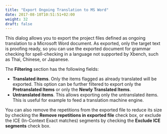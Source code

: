 ```yaml
---
title: "Export Ongoing Translation to MS Word"
date: 2017-08-10T10:51:51+02:00
weight: 32
draft: false
---
```


This dialog allows you to export the project files defined as ongoing translation to a Microsoft Word document. 
As exported, only the target text is proofing ready, so you can use the exported document for grammar checking 
for spell-checking in a language not supported by Xbench, such as Thai, Chinese, or Japanese.

The **Filtering** section has the following fields:

*	**Translated items**. Only the items flagged as already translated will be exported. This option can be further
	filtered to export only the **Pretranslated Items** or only the **Newly Translated Items**.
*	**Untranslated items**. This allows exporting only the untranslated items. This is useful for example to feed a
	translation machine engine.

You can also remove the repetitions from the exported file to reduce its size by checking the **Remove repetitions in exported file**
check box, or exclude the ICE (In-Context Exact matches) segments by checking the **Exclude ICE segments** check box.
